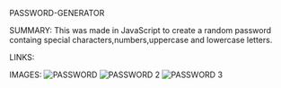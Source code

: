 PASSWORD-GENERATOR

SUMMARY:
This was made in JavaScript to create a random password containg special characters,numbers,uppercase and lowercase letters.

LINKS:

IMAGES:
![PASSWORD](https://user-images.githubusercontent.com/107505768/176056247-740c5510-9515-4dc4-b83a-47c4db164428.PNG)
![PASSWORD 2](https://user-images.githubusercontent.com/107505768/176056277-50e9f4f1-bb96-4cbb-ba27-8d38f5e1cbcf.PNG)
![PASSWORD 3](https://user-images.githubusercontent.com/107505768/176056311-e6fe98e4-d411-4451-89bc-391e5d4cedd5.PNG)
